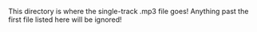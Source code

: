 This directory is where the single-track .mp3 file goes! Anything past the first file listed here will be ignored!